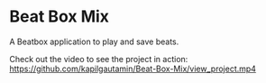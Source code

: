 # Beat Box Mix

A Beatbox application to play and save beats.
 
Check out the video to see the project in action:
https://github.com/kapilgautamin/Beat-Box-Mix/view_project.mp4